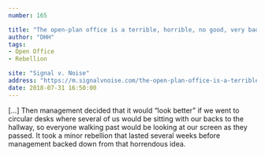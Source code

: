 ```yaml
---
number: 165

title: "The open-plan office is a terrible, horrible, no good, very bad idea"
author: "DHH"
tags:
- Open Office
- Rebellion

site: "Signal v. Noise"
address: "https://m.signalvnoise.com/the-open-plan-office-is-a-terrible-horrible-no-good-very-bad-idea-42bd9cd294e3"
date: 2018-07-31 16:50:00
---
```


[…] Then management decided that it would “look better” if we went to circular desks where several of us would be sitting with our backs to the hallway, so everyone walking past would be looking at our screen as they passed. It took a minor rebellion that lasted several weeks before management backed down from that horrendous idea.
